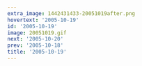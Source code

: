 ```yaml
---
extra_image: 1442431433-20051019after.png
hovertext: '2005-10-19'
id: '2005-10-19'
image: 20051019.gif
next: '2005-10-20'
prev: '2005-10-18'
title: '2005-10-19'
---
```

